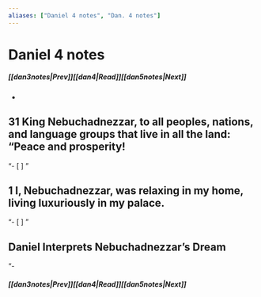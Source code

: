 ```yaml
---
aliases: ["Daniel 4 notes", "Dan. 4 notes"]
---
```

# Daniel 4 notes
##### <span class=arrow-left></span>[[dan3notes|Prev]]<span class=navigation-separator></span>[[dan4|Read]]<span class=navigation-separator></span>[[dan5notes|Next]]<span class=arrow-right></span>
- 
## 31 King Nebuchadnezzar, to all peoples, nations, and language groups that live in all the land: “Peace and prosperity!
“- [ ] ”
## 1 I, Nebuchadnezzar, was relaxing in my home, living luxuriously in my palace.
“- [ ] ”
## Daniel Interprets Nebuchadnezzar’s Dream
“- 

##### <span class=arrow-left></span>[[dan3notes|Prev]]<span class=navigation-separator></span>[[dan4|Read]]<span class=navigation-separator></span>[[dan5notes|Next]]<span class=arrow-right></span>